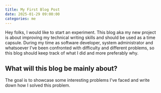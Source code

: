 ```yaml
---
title: My First Blog Post
date: 2025-01-29 09:00:00
categories: me
---
```


Hey folks, I would like to start an experiment. This blog aka my new project is about improving my technical writing skills and should be used as a time capsule.
During my time as software developer, system administrator and whatsoever I've been confronted with difficulty and different problems, so this blog should keep
track of what I did and more preferably why.

## What will this blog be mainly about?
The goal is to showcase some interesting problems I've faced and write down how I solved this problem.
